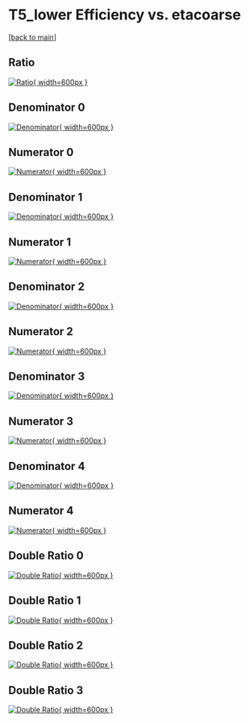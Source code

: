 # T5_lower Efficiency vs. etacoarse

[[back to main](./)]



## Ratio

[![Ratio](../mtv/var/T5_lower_xtr_0_-1_eff_etacoarse.png){ width=600px }](../mtv/var/T5_lower_xtr_0_-1_eff_etacoarse.pdf)

## Denominator 0

[![Denominator](../mtv/den/T5_lower_xtr_0_-1_eff_etacoarse_den0.png){ width=600px }](../mtv/den/T5_lower_xtr_0_-1_eff_etacoarse_den0.pdf)

## Numerator 0

[![Numerator](../mtv/num/T5_lower_xtr_0_-1_eff_etacoarse_num0.png){ width=600px }](../mtv/num/T5_lower_xtr_0_-1_eff_etacoarse_num0.pdf)

## Denominator 1

[![Denominator](../mtv/den/T5_lower_xtr_0_-1_eff_etacoarse_den1.png){ width=600px }](../mtv/den/T5_lower_xtr_0_-1_eff_etacoarse_den1.pdf)

## Numerator 1

[![Numerator](../mtv/num/T5_lower_xtr_0_-1_eff_etacoarse_num1.png){ width=600px }](../mtv/num/T5_lower_xtr_0_-1_eff_etacoarse_num1.pdf)

## Denominator 2

[![Denominator](../mtv/den/T5_lower_xtr_0_-1_eff_etacoarse_den2.png){ width=600px }](../mtv/den/T5_lower_xtr_0_-1_eff_etacoarse_den2.pdf)

## Numerator 2

[![Numerator](../mtv/num/T5_lower_xtr_0_-1_eff_etacoarse_num2.png){ width=600px }](../mtv/num/T5_lower_xtr_0_-1_eff_etacoarse_num2.pdf)

## Denominator 3

[![Denominator](../mtv/den/T5_lower_xtr_0_-1_eff_etacoarse_den3.png){ width=600px }](../mtv/den/T5_lower_xtr_0_-1_eff_etacoarse_den3.pdf)

## Numerator 3

[![Numerator](../mtv/num/T5_lower_xtr_0_-1_eff_etacoarse_num3.png){ width=600px }](../mtv/num/T5_lower_xtr_0_-1_eff_etacoarse_num3.pdf)

## Denominator 4

[![Denominator](../mtv/den/T5_lower_xtr_0_-1_eff_etacoarse_den4.png){ width=600px }](../mtv/den/T5_lower_xtr_0_-1_eff_etacoarse_den4.pdf)

## Numerator 4

[![Numerator](../mtv/num/T5_lower_xtr_0_-1_eff_etacoarse_num4.png){ width=600px }](../mtv/num/T5_lower_xtr_0_-1_eff_etacoarse_num4.pdf)

## Double Ratio 0

[![Double Ratio](../mtv/ratio/T5_lower_xtr_0_-1_eff_etacoarse_ratio0.png){ width=600px }](../mtv/ratio/T5_lower_xtr_0_-1_eff_etacoarse_ratio0.pdf)

## Double Ratio 1

[![Double Ratio](../mtv/ratio/T5_lower_xtr_0_-1_eff_etacoarse_ratio1.png){ width=600px }](../mtv/ratio/T5_lower_xtr_0_-1_eff_etacoarse_ratio1.pdf)

## Double Ratio 2

[![Double Ratio](../mtv/ratio/T5_lower_xtr_0_-1_eff_etacoarse_ratio2.png){ width=600px }](../mtv/ratio/T5_lower_xtr_0_-1_eff_etacoarse_ratio2.pdf)

## Double Ratio 3

[![Double Ratio](../mtv/ratio/T5_lower_xtr_0_-1_eff_etacoarse_ratio3.png){ width=600px }](../mtv/ratio/T5_lower_xtr_0_-1_eff_etacoarse_ratio3.pdf)

